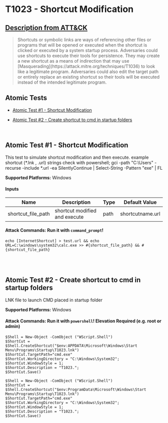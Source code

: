 # T1023 - Shortcut Modification
## [Description from ATT&CK](https://attack.mitre.org/wiki/Technique/T1023)
<blockquote>Shortcuts or symbolic links are ways of referencing other files or programs that will be opened or executed when the shortcut is clicked or executed by a system startup process. Adversaries could use shortcuts to execute their tools for persistence. They may create a new shortcut as a means of indirection that may use [Masquerading](https://attack.mitre.org/techniques/T1036) to look like a legitimate program. Adversaries could also edit the target path or entirely replace an existing shortcut so their tools will be executed instead of the intended legitimate program.</blockquote>

## Atomic Tests

- [Atomic Test #1 - Shortcut Modification](#atomic-test-1---shortcut-modification)

- [Atomic Test #2 - Create shortcut to cmd in startup folders](#atomic-test-2---create-shortcut-to-cmd-in-startup-folders)


<br/>

## Atomic Test #1 - Shortcut Modification
This test to simulate shortcut modification and then execute. example shortcut (*.lnk , .url) strings check with powershell;
gci -path "C:\Users" -recurse -include *.url -ea SilentlyContinue | Select-String -Pattern "exe" | FL

**Supported Platforms:** Windows


#### Inputs
| Name | Description | Type | Default Value | 
|------|-------------|------|---------------|
| shortcut_file_path | shortcut modified and execute | path | shortcutname.url|


#### Attack Commands: Run it with `command_prompt`! 
```
echo [InternetShortcut] > test.url && echo URL=C:\windows\system32\calc.exe >> #{shortcut_file_path} && #{shortcut_file_path}
```





<br/>
<br/>

## Atomic Test #2 - Create shortcut to cmd in startup folders
LNK file to launch CMD placed in startup folder

**Supported Platforms:** Windows



#### Attack Commands: Run it with `powershell`!  Elevation Required (e.g. root or admin) 
```
$Shell = New-Object -ComObject ("WScript.Shell")
$ShortCut = $Shell.CreateShortcut("$env:APPDATA\Microsoft\Windows\Start Menu\Programs\Startup\T1023.lnk")
$ShortCut.TargetPath="cmd.exe"
$ShortCut.WorkingDirectory = "C:\Windows\System32";
$ShortCut.WindowStyle = 1;
$ShortCut.Description = "T1023.";
$ShortCut.Save()

$Shell = New-Object -ComObject ("WScript.Shell")
$ShortCut = $Shell.CreateShortcut("$env:ProgramData\Microsoft\Windows\Start Menu\Programs\Startup\T1023.lnk")
$ShortCut.TargetPath="cmd.exe"
$ShortCut.WorkingDirectory = "C:\Windows\System32";
$ShortCut.WindowStyle = 1;
$ShortCut.Description = "T1023.";
$ShortCut.Save()
```





<br/>
